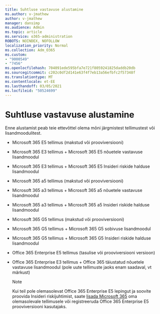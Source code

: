 ```yaml
---
title: Suhtluse vastavuse alustamine
ms.author: v-jmathew
author: v-jmathew
manager: dansimp
ms.audience: Admin
ms.topic: article
ms.service: o365-administration
ROBOTS: NOINDEX, NOFOLLOW
localization_priority: Normal
ms.collection: Adm_O365
ms.custom:
- "9000549"
- "7456"
ms.openlocfilehash: 704091ede595bfa7e721f8059241825daddb20db
ms.sourcegitcommit: c202c0df2d141e63f4f7eb13a56efbfc2f57348f
ms.translationtype: MT
ms.contentlocale: et-EE
ms.lasthandoff: 03/05/2021
ms.locfileid: "50524699"
---
```

# <a name="get-started-with-communication-compliance"></a>Suhtluse vastavuse alustamine

Enne alustamist peab teie ettevõttel olema mõni järgmistest tellimustest või lisandmoodulitest.

* Microsoft 365 E5 tellimus (makstud või prooviversiooni)
* Microsoft 365 E3 tellimus + Microsoft 365 E5 nõuetele vastavuse lisandmoodul
* Microsoft 365 E3 tellimus + Microsoft 365 E5 Insideri riskide halduse lisandmoodul
* Microsoft 365 a5 tellimus (makstud või prooviversiooni)
* Microsoft 365 a3 tellimus + Microsoft 365 a5 nõuetele vastavuse lisandmoodul
* Microsoft 365 a3 tellimus + Microsoft 365 a5 Insideri riskide halduse lisandmoodul
* Microsoft 365 G5 tellimus (makstud või prooviversiooni)
* Microsoft 365 G5 tellimus + Microsoft 365 G5 sobivuse lisandmoodul
* Microsoft 365 G5 tellimus + Microsoft 365 G5 Insideri riskide halduse lisandmoodul
* Office 365 Enterprise E5 tellimus (tasulise või prooviversiooni versioon)
* Office 365 Enterprise E3 tellimus + Office 365 täiustatud nõuetele vastavuse lisandmoodul (pole uute tellimuste jaoks enam saadaval, vt märkust)

    > [!NOTE]
    > Kui teil pole olemasolevat Office 365 Enterprise E5 lepingut ja soovite proovida Insideri riskijuhtimist, saate [lisada Microsoft 365](https://go.microsoft.com/fwlink/?linkid=2130508) oma olemasolevale tellimusele või registreeruda Office 365 Enterprise E5 prooviversiooni kasutajaks.
